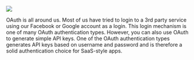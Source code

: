 ![](https://blogvaronis2.wpengine.com/wp-content/uploads/2012/04/what-is-oauth.png)

OAuth is all around us. Most of us have tried to login to a 3rd party service using our Facebook or Google account as a login. This login mechanism is one of many OAuth authentication types. However, you can also use OAuth to generate simple API keys. One of the OAuth authentication types generates API keys based on username and password and is therefore a solid authentication choice for SaaS-style apps.
